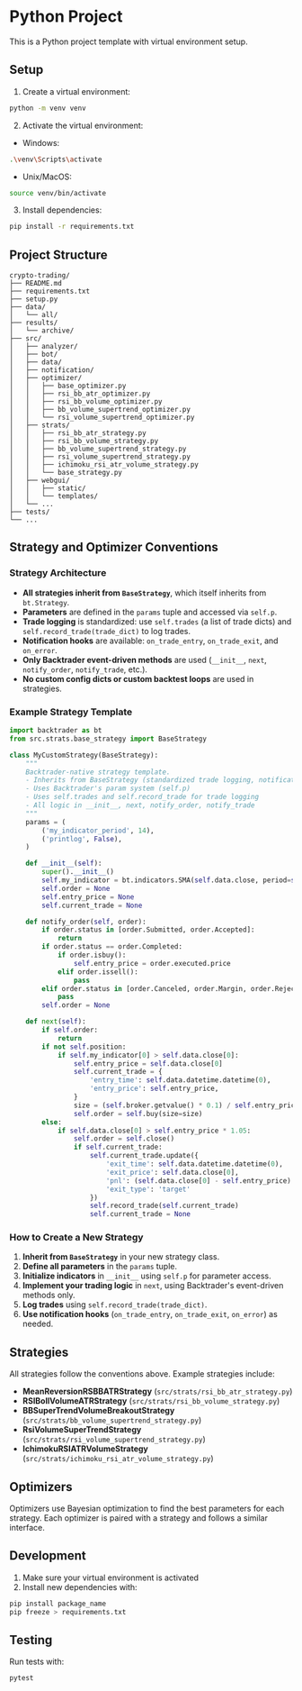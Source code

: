 # Python Project

This is a Python project template with virtual environment setup.

## Setup

1. Create a virtual environment:
```bash
python -m venv venv
```

2. Activate the virtual environment:
- Windows:
```bash
.\venv\Scripts\activate
```
- Unix/MacOS:
```bash
source venv/bin/activate
```

3. Install dependencies:
```bash
pip install -r requirements.txt
```

## Project Structure

```
crypto-trading/
├── README.md
├── requirements.txt
├── setup.py
├── data/
│   └── all/
├── results/
│   └── archive/
├── src/
│   ├── analyzer/
│   ├── bot/
│   ├── data/
│   ├── notification/
│   ├── optimizer/
│   │   ├── base_optimizer.py
│   │   ├── rsi_bb_atr_optimizer.py
│   │   ├── rsi_bb_volume_optimizer.py
│   │   ├── bb_volume_supertrend_optimizer.py
│   │   └── rsi_volume_supertrend_optimizer.py
│   ├── strats/
│   │   ├── rsi_bb_atr_strategy.py
│   │   ├── rsi_bb_volume_strategy.py
│   │   ├── bb_volume_supertrend_strategy.py
│   │   ├── rsi_volume_supertrend_strategy.py
│   │   ├── ichimoku_rsi_atr_volume_strategy.py
│   │   └── base_strategy.py
│   ├── webgui/
│   │   ├── static/
│   │   └── templates/
│   └── ...
├── tests/
└── ...
```

## Strategy and Optimizer Conventions

### Strategy Architecture

- **All strategies inherit from `BaseStrategy`**, which itself inherits from `bt.Strategy`.
- **Parameters** are defined in the `params` tuple and accessed via `self.p`.
- **Trade logging** is standardized: use `self.trades` (a list of trade dicts) and `self.record_trade(trade_dict)` to log trades.
- **Notification hooks** are available: `on_trade_entry`, `on_trade_exit`, and `on_error`.
- **Only Backtrader event-driven methods** are used (`__init__`, `next`, `notify_order`, `notify_trade`, etc.).
- **No custom config dicts or custom backtest loops** are used in strategies.

### Example Strategy Template

```python
import backtrader as bt
from src.strats.base_strategy import BaseStrategy

class MyCustomStrategy(BaseStrategy):
    """
    Backtrader-native strategy template.
    - Inherits from BaseStrategy (standardized trade logging, notification, and event-driven architecture)
    - Uses Backtrader's param system (self.p)
    - Uses self.trades and self.record_trade for trade logging
    - All logic in __init__, next, notify_order, notify_trade
    """
    params = (
        ('my_indicator_period', 14),
        ('printlog', False),
    )

    def __init__(self):
        super().__init__()
        self.my_indicator = bt.indicators.SMA(self.data.close, period=self.p.my_indicator_period)
        self.order = None
        self.entry_price = None
        self.current_trade = None

    def notify_order(self, order):
        if order.status in [order.Submitted, order.Accepted]:
            return
        if order.status == order.Completed:
            if order.isbuy():
                self.entry_price = order.executed.price
            elif order.issell():
                pass
        elif order.status in [order.Canceled, order.Margin, order.Rejected]:
            pass
        self.order = None

    def next(self):
        if self.order:
            return
        if not self.position:
            if self.my_indicator[0] > self.data.close[0]:
                self.entry_price = self.data.close[0]
                self.current_trade = {
                    'entry_time': self.data.datetime.datetime(0),
                    'entry_price': self.entry_price,
                }
                size = (self.broker.getvalue() * 0.1) / self.entry_price
                self.order = self.buy(size=size)
        else:
            if self.data.close[0] > self.entry_price * 1.05:
                self.order = self.close()
                if self.current_trade:
                    self.current_trade.update({
                        'exit_time': self.data.datetime.datetime(0),
                        'exit_price': self.data.close[0],
                        'pnl': (self.data.close[0] - self.entry_price) / self.entry_price * 100,
                        'exit_type': 'target'
                    })
                    self.record_trade(self.current_trade)
                    self.current_trade = None
```

### How to Create a New Strategy

1. **Inherit from `BaseStrategy`** in your new strategy class.
2. **Define all parameters** in the `params` tuple.
3. **Initialize indicators** in `__init__` using `self.p` for parameter access.
4. **Implement your trading logic** in `next`, using Backtrader's event-driven methods only.
5. **Log trades** using `self.record_trade(trade_dict)`.
6. **Use notification hooks** (`on_trade_entry`, `on_trade_exit`, `on_error`) as needed.

## Strategies

All strategies follow the conventions above. Example strategies include:

- **MeanReversionRSBBATRStrategy** (`src/strats/rsi_bb_atr_strategy.py`)
- **RSIBollVolumeATRStrategy** (`src/strats/rsi_bb_volume_strategy.py`)
- **BBSuperTrendVolumeBreakoutStrategy** (`src/strats/bb_volume_supertrend_strategy.py`)
- **RsiVolumeSuperTrendStrategy** (`src/strats/rsi_volume_supertrend_strategy.py`)
- **IchimokuRSIATRVolumeStrategy** (`src/strats/ichimoku_rsi_atr_volume_strategy.py`)

## Optimizers

Optimizers use Bayesian optimization to find the best parameters for each strategy. Each optimizer is paired with a strategy and follows a similar interface.

## Development

1. Make sure your virtual environment is activated
2. Install new dependencies with:
```bash
pip install package_name
pip freeze > requirements.txt
```

## Testing

Run tests with:
```bash
pytest
``` 